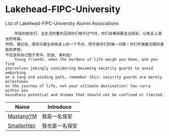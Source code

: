 # Lakehead-FIPC-University
List of Lakehead-FIPC-University Alumni Associations
```
    年轻的朋友们，当生活的重负压得你们喘不过气时，你们自嘲说要去当保安，以免走上漫长的弯路。
然而，请记住，保安只是生命旅途上的一个节点，而不是你们的唯一归宿！你们怀揣着无限的潜能和梦想，
不应该将自己囿于其中。加油, 奥利给!
    Young friends, when the burdens of life weigh you down, and you find 
yourselves jokingly considering becoming security guards to avoid embarking 
on a long and winding path, remember this: security guards are merely milestones 
on the journey of life, not your ultimate destination! You carry within you 
boundless potential and dreams that should not be confined or limited.
```

| Name | Introduce |
| --- | --- |
| [MustangYM](https://github.com/MustangYM) | 我是一名保安 |
| [SmallerHan](https://github.com/hanhuafeng) | 我也是一名保安 |

